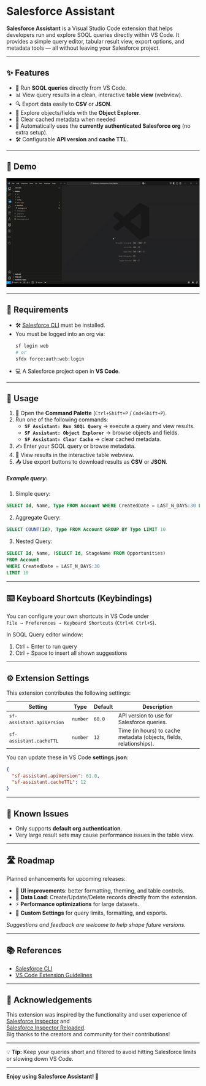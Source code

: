 # Salesforce Assistant

**Salesforce Assistant** is a Visual Studio Code extension that helps developers run and explore SOQL queries directly within VS Code. It provides a simple query editor, tabular result view, export options, and metadata tools — all without leaving your Salesforce project.

---

## ✨ Features

- 📝 Run **SOQL queries** directly from VS Code.
- 📊 View query results in a clean, interactive **table view** (webview).
- 🔍 Export data easily to **CSV** or **JSON**.
- 📁 Explore objects/fields with the **Object Explorer**.
- 🧹 Clear cached metadata when needed
- 🔐 Automatically uses the **currently authenticated Salesforce org** (no extra setup).
- 🛠️ Configurable **API version** and **cache TTL**.

---

## 📸 Demo

![SOQL Query Demo](https://github.com/ThisisMrAvi/SF-Assistant/blob/master/assets/sfassist_demo.gif?raw=true)

---

## 🔧 Requirements

- 🛠️ [Salesforce CLI](https://developer.salesforce.com/tools/sfdxcli) must be installed.
- You must be logged into an org via:
  ```bash
  sf login web
  # or
  sfdx force:auth:web:login
  ```
- 💻 A Salesforce project open in **VS Code**.

---

## 🚀 Usage

1. 🎯 Open the **Command Palette** (`Ctrl+Shift+P` / `Cmd+Shift+P`).
2. Run one of the following commands:
   - **`SF Assistant: Run SOQL Query`** → execute a query and view results.
   - **`SF Assistant: Object Explorer`** → browse objects and fields.
   - **`SF Assistant: Clear Cache`** → clear cached metadata.
3. ✍️ Enter your SOQL query or browse metadata.
4. 👀 View results in the interactive table webview.
5. 📤 Use export buttons to download results as **CSV** or **JSON**.

##### Example query:

1. Simple query:

```sql
SELECT Id, Name, Type FROM Account WHERE CreatedDate = LAST_N_DAYS:30 LIMIT 10
```

2. Aggregate Query:

```sql
SELECT COUNT(Id), Type FROM Account GROUP BY Type LIMIT 10
```

3. Nested Query:

```sql
SELECT Id, Name, (SELECT Id, StageName FROM Opportunities)
FROM Account
WHERE CreatedDate = LAST_N_DAYS:30
LIMIT 10
```

---

## ⌨️ Keyboard Shortcuts (Keybindings)

You can configure your own shortcuts in VS Code under  
`File → Preferences → Keyboard Shortcuts` (`Ctrl+K Ctrl+S`).

In SOQL Query editor window:

1.  Ctrl + Enter to run query
2.  Ctrl + Space to insert all shown suggestions

---

## ⚙️ Extension Settings

This extension contributes the following settings:

| Setting                   | Type     | Default | Description                                                         |
| ------------------------- | -------- | ------- | ------------------------------------------------------------------- |
| `sf-assistant.apiVersion` | `number` | `60.0`  | API version to use for Salesforce queries.                          |
| `sf-assistant.cacheTTL`   | `number` | `12`    | Time (in hours) to cache metadata (objects, fields, relationships). |

You can update these in VS Code **settings.json**:

```json
{
  "sf-assistant.apiVersion": 61.0,
  "sf-assistant.cacheTTL": 12
}
```

---

## 🐞 Known Issues

- Only supports **default org authentication**.
- Very large result sets may cause performance issues in the table view.

---

## 🛣️ Roadmap

Planned enhancements for upcoming releases:

- 🎨 **UI improvements**: better formatting, theming, and table controls.
- 🔄 **Data Load**: Create/Update/Delete records directly from the extension.
- ⚡ **Performance optimizations** for large datasets.
- 🧩 **Custom Settings** for query limits, formatting, and exports.

_Suggestions and feedback are welcome to help shape future versions._

---

## 📚 References

- [Salesforce CLI](https://developer.salesforce.com/tools/sfdxcli)
- [VS Code Extension Guidelines](https://code.visualstudio.com/api/references/extension-guidelines)

---

## 🙏 Acknowledgements

This extension was inspired by the functionality and user experience of  
[Salesforce Inspector](https://github.com/superfell/inspector) and  
[Salesforce Inspector Reloaded](https://github.com/mohancm/salesforce-inspector-reloaded).  
Big thanks to the creators and community for their contributions!

---

💡 **Tip:** Keep your queries short and filtered to avoid hitting Salesforce limits or slowing down VS Code.

---

**Enjoy using Salesforce Assistant! 🎉**
